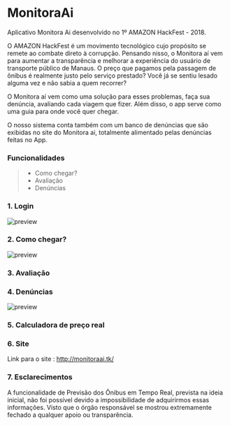 # MonitoraAi
Aplicativo Monitora Ai desenvolvido no 1º AMAZON HackFest - 2018.


O AMAZON HackFest é um movimento tecnológico cujo propósito se remete ao combate direto à corrupção. Pensando nisso, o Monitora aí vem para aumentar a transparência e melhorar a experiência do usuário de transporte público de Manaus. O preço que pagamos pela passagem de ônibus é realmente justo pelo serviço prestado? Você já se sentiu lesado alguma vez e não sabia a quem recorrer?

O Monitora aí vem como uma solução para esses problemas, faça sua denúncia, avaliando cada viagem que fizer. Além disso, o app serve como uma guia para onde você quer chegar. 

O nosso sistema conta também com um banco de denúncias que são exibidas no site do Monitora ai, totalmente alimentado pelas denúncias feitas no App.

### Funcionalidades ###
  > - Como chegar?
  > - Avaliação
  > - Denúncias
 
### 1. Login ###

![preview](https://github.com/manogray/MonitoraAi/blob/master/Design/Login%5B1%5D.gif "css") 


### 2. Como chegar? ###

![preview](https://github.com/manogray/MonitoraAi/blob/master/Design/ComoChegar.gif "css") 

### 3. Avaliação ###

### 4. Denúncias ###

![preview](https://github.com/manogray/MonitoraAi/blob/master/Design/DenunciaFinal%5B1%5D.gif "css") 

### 5. Calculadora de preço real ###

### 6. Site ###

Link para o site : http://monitoraai.tk/

### 7. Esclarecimentos ###

A funcionalidade de Previsão dos Ônibus em Tempo Real, prevista na ideia inicial, não foi possível devido a impossibilidade de adquirirmos essas informações. Visto que o órgão responsável se mostrou extremamente fechado a qualquer apoio ou transparência. 
